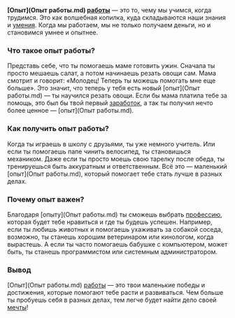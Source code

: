 **[Опыт](Опыт работы.md) [работы](Профессия.md)** — это то, чему мы учимся, когда трудимся. Это как волшебная копилка, куда складываются наши знания и [умения](Навыки.md). Когда мы работаем, мы не только получаем деньги, но и становимся умнее и опытнее.

### Что такое опыт работы?

Представь себе, что ты помогаешь маме готовить ужин. Сначала ты просто мешаешь салат, а потом начинаешь резать овощи сам. Мама смотрит и говорит: «Молодец! Теперь ты можешь помогать мне еще больше». Это значит, что теперь у тебя есть новый [опыт](Опыт работы.md) — ты научился резать овощи. Если бы мама платила тебе за помощь, это был бы твой первый [заработок](Зарплата.md), а так ты получил нечто более ценное — [опыт](Опыт работы.md).

### Как получить опыт работы?

Когда ты играешь в школу с друзьями, ты уже немного учитель. Или если ты помогаешь папе чинить велосипед, ты становишься механиком. Даже если ты просто моешь свою тарелку после обеда, ты тренируешься быть аккуратным и ответственным. Всё это — маленький [опыт](Опыт работы.md), который помогает тебе стать лучше в разных делах.

### Почему опыт важен?

Благодаря [опыту](Опыт работы.md) ты сможешь выбрать [профессию](Профессия.md), которая будет тебе нравиться и где ты будешь успешен. Например, если ты любишь животных и помогаешь ухаживать за собакой соседа, возможно, ты станешь хорошим ветеринаром или кинологом, когда вырастешь. А если ты часто помогаешь бабушке с компьютером, может быть, ты станешь программистом или системным администратором.

### Вывод

[Опыт](Опыт работы.md) [работы](Профессия.md) — это твои маленькие победы и достижения, которые помогают тебе расти и развиваться. Чем больше ты пробуешь себя в разных делах, тем легче будет найти дело своей [мечты](Мечта.md)!